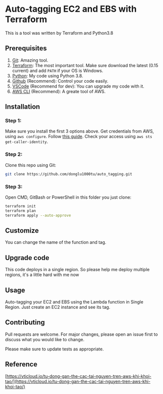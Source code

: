 # Auto-tagging EC2 and EBS with Terraform

This is a tool was written by Terraform and Python3.8

## Prerequisites
1. [Git](https://git-scm.com/downloads): Amazing tool.
2. [Terraform](https://www.terraform.io/downloads.html): The most important tool. Make sure download the latest (0.15 current) and add ```PATH``` if your OS is Windows.
3. [Python](https://www.python.org/downloads/): My code using Python 3.8.
3. [Github](https://github.com/) (Recommend): Control your code easily.
4. [VSCode](https://code.visualstudio.com/download) (Recommend for dev): You can upgrade my code with it.
5. [AWS CLI](https://docs.aws.amazon.com/cli/latest/userguide/cli-chap-install.html) (Recommend): A greate tool of AWS.
## Installation

### Step 1: 
Make sure you install the first 3 options above.
Get credentials from AWS, using ```aws configure```.
Follow [this guide](https://docs.aws.amazon.com/cli/latest/userguide/cli-chap-configure.html). 
Check your access using ```aws sts get-caller-identity```.

### Step 2:
Clone this repo using Git:
```bash
git clone https://github.com/donglu1000tu/auto_tagging.git
```
### Step 3:
Open CMD, GitBash or PowerShell in this folder you just clone:
```bash
terraform init
terraform plan 
terraform apply --auto-approve 
```
## Customize
You can change the name of the function and tag. 
## Upgrade code
This code deploys in a single region. So please help me deploy multiple regions, it's a little hard with me now
## Usage

Auto-tagging your EC2 and EBS using the Lambda function in Single Region. 
Just create an EC2 instance and see its tag.

## Contributing
Pull requests are welcome. For major changes, please open an issue first to discuss what you would like to change.

Please make sure to update tests as appropriate.

## Reference
[https://vticloud.io/tu-dong-gan-the-cac-tai-nguyen-tren-aws-khi-khoi-tao/](https://vticloud.io/tu-dong-gan-the-cac-tai-nguyen-tren-aws-khi-khoi-tao/)